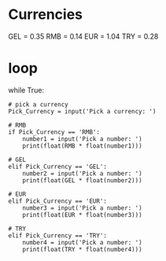 # Currencies
GEL = 0.35
RMB = 0.14
EUR = 1.04
TRY = 0.28

# loop
while True:
    
    # pick a currency
    Pick_Currency = input('Pick a currency: ')
    
    # RMB
    if Pick_Currency == 'RMB':
        number1 = input('Pick a number: ')
        print(float(RMB * float(number1)))

    # GEL    
    elif Pick_Currency == 'GEL':
        number2 = input('Pick a number: ')
        print(float(GEL * float(number2)))

    # EUR        
    elif Pick_Currency == 'EUR':
        number3 = input('Pick a number: ')
        print(float(EUR * float(number3)))

    # TRY            
    elif Pick_Currency == 'TRY':
        number4 = input('Pick a number: ')
        print(float(TRY * float(number4)))
